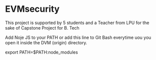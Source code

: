 # EVMsecurity
This project is supported by 5 students and a Teacher from LPU for the sake of Capstone Project for B. Tech

Add Noje JS to your PATH or add this line to Git Bash everytime uou you open it inside the DVM (origin) directory.

export PATH=$PATH:node_modules